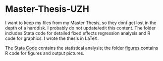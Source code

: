# Master-Thesis-UZH
I want to keep my files from my Master Thesis, so they dont get lost in the depth of a harddisk. I probably do not update/edit this content. The folder includes Stata code for detailed fixed effects regression analysis and R code for graphics. I wrote the thesis in LaTeX.

The [Stata Code](stata-code-MA.do) contains the statistical analysis;
the folder [figures](figures) contains R code for figures and output pictures.
